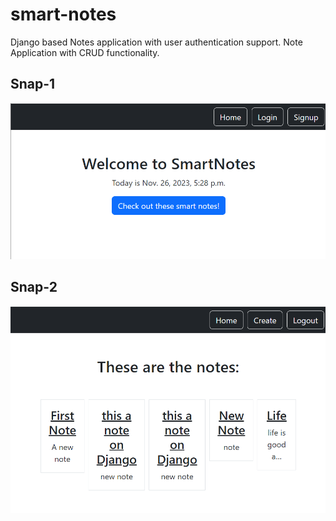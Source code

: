 # smart-notes
Django based Notes application with user authentication support.
Note Application with CRUD functionality.
## Snap-1
![alt text](https://github.com/SOliyhan/smart-notes/blob/main/django_smartnotes_snaps/Snapshot-1.png)
## Snap-2
![Alt text](https://github.com/SOliyhan/smart-notes/blob/main/django_smartnotes_snaps/Snapshot-2.png)
